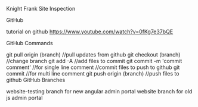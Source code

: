 Knight Frank Site Inspection

GitHub

tutorial on github https://www.youtube.com/watch?v=0fKg7e37bQE

GitHub Commands

git pull origin (branch) //pull updates from github
git checkout (branch) //change branch
git add -A //add files to commit
git commit -m 'commit comment' //for single line comment //commit files to push to github
git commit //for multi line comment
git push origin (branch) //push files to github
GitHub Branches

website-testing branch for new angular admin portal
website branch for old js admin portal

